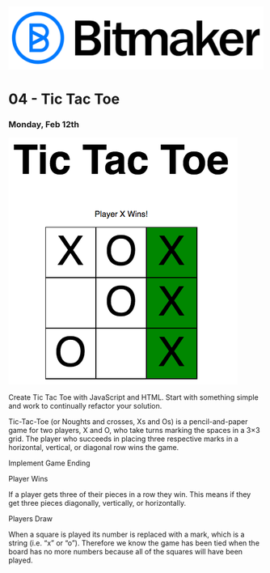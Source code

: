 ![Bitmaker](https://github.com/johncarlolopez/bitmaker-reference/blob/master/bitmakerlogo.svg)
# 04 - Tic Tac Toe
### Monday, Feb 12th
![Bitmaker](https://github.com/johncarlolopez/bitmaker-45a4-tic-tac-toe/blob/master/tictactoe.png)

  Create Tic Tac Toe with JavaScript and HTML. Start with something simple and work to continually refactor your solution.

Tic-Tac-Toe (or Noughts and crosses, Xs and Os) is a pencil-and-paper game for two players, X and O, who take turns marking the spaces in a 3×3 grid. The player who succeeds in placing three respective marks in a horizontal, vertical, or diagonal row wins the game.

Implement Game Ending

Player Wins

If a player gets three of their pieces in a row they win. This means if they get three pieces diagonally, vertically, or horizontally.

Players Draw

When a square is played its number is replaced with a mark, which is a string (i.e. “x” or “o”). Therefore we know the game has been tied when the board has no more numbers because all of the squares will have been played.
